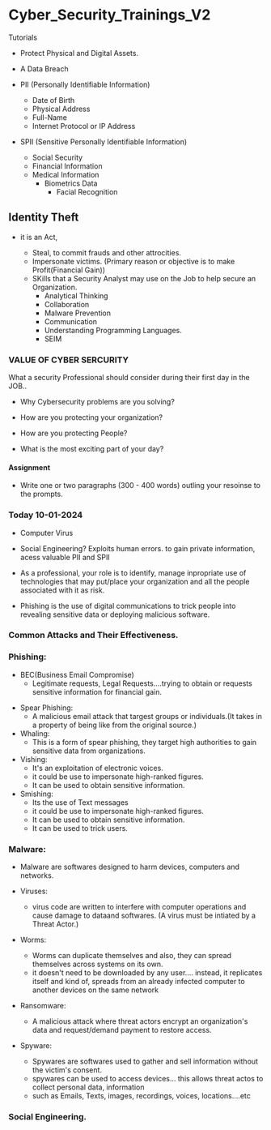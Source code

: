 # Cyber_Security_Trainings_V2
Tutorials

* Protect Physical and Digital Assets.
* A Data Breach

* PII (Personally Identifiable Information)
   + Date of Birth
   + Physical Address
   + Full-Name
   + Internet Protocol or IP Address

* SPII (Sensitive Personally Identifiable Information)
   + Social Security
   + Financial Information
   * Medical Information
     * Biometrics Data
        + Facial Recognition

## Identity Theft
* it is an Act, 
  + Steal, to commit frauds and other attrocities.
  + Impersonate victims.
  (Primary reason or objective is to make Profit(Financial Gain))

  * SKills that a Security Analyst may use on the Job to help secure an Organization.
    + Analytical Thinking
    + Collaboration
    * Malware Prevention
    * Communication
    * Understanding Programming Languages.
    * SEIM



### VALUE OF CYBER SERCURITY
What a security Professional should consider during their first day in the JOB..
* Why Cybersecurity problems are you solving?

* How are you protecting your organization?

* How are you protecting People?

* What is the most exciting part of your day?

#### Assignment
* Write one or two paragraphs (300 - 400 words) outling your resoinse to the prompts.


### Today 10-01-2024
* Computer Virus
* Social Engineering? Exploits human errors. to gain private information, acess valuable PII and SPII

* As a professional, your role is to identify, manage inpropriate use of technologies that 
may put/place your organization and all the people associated with it as risk.


* Phishing is the use of digital communications to trick people into revealing sensitive
data or deploying malicious software.


### Common Attacks and Their Effectiveness.
 ### Phishing: 
   + BEC(Business Email Compromise)
     + Legitimate requests, Legal Requests....trying to obtain or requests sensitive information 
       for financial gain.
* Spear Phishing:
   + A malicious email attack that targest groups or individuals.(It takes in a property of being
   like from the original source.)
* Whaling:
   + This is a form of spear phishing, they target high authorities to gain sensitive data
   from organizations.
* Vishing: 
   * It's an exploitation of electronic voices.
   * it could be use to impersonate high-ranked figures.
   * It can be used to obtain sensitive information.
* Smishing:
   + Its the use of Text messages
   * it could be use to impersonate high-ranked figures.
   * It can be used to obtain sensitive information.
   * It can be used to trick users.


### Malware:
* Malware are softwares designed to harm devices, computers and networks.
* Viruses:
   + virus code are written to interfere with computer operations and cause damage to dataand softwares. (A virus
   must be intiated by a Threat Actor.)

* Worms:
   * Worms can duplicate themselves and also, they can spread themselves across systems on its own.
   * it doesn't need to be downloaded by any user.... instead, it replicates itself  and kind of, spreads from an already
    infected computer to another devices on the same network
* Ransomware:
   * A malicious attack where threat actors encrypt an organization's data and request/demand payment to restore access.
* Spyware:
   * Spywares are softwares used to gather and sell information without the victim's consent.
   * spywares can be used to access devices... this allows threat actos to collect personal data, information 
   * such as Emails, Texts, images, recordings, voices, locations....etc

### Social Engineering.